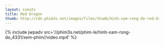 ```yaml
---
layout: sieutv
title: Red Dragon
thumb: http://cdn.phim3s.net/images/films/thumb/hinh-xam-rong-do-red-dragon-2002.jpg
---
```

{% include jwpadv src='//phim3s.net/phim-le/hinh-xam-rong-do_4331/xem-phim//video.mp4' %}